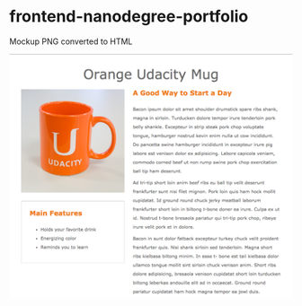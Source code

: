 # frontend-nanodegree-portfolio
Mockup PNG converted to HTML

![alt tag](https://github.com/ericbastarache/frontend-nanodegree-portfolio/blob/master/images/page-mock.png)
